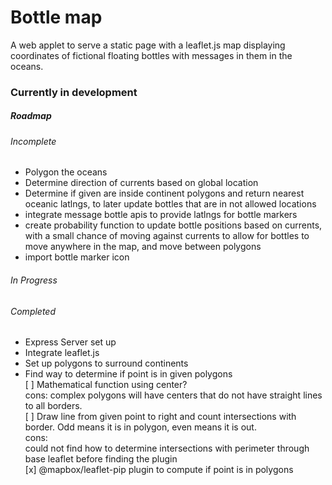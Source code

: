 # Bottle map

A web applet to serve a static page with a leaflet.js map displaying coordinates of fictional floating bottles with messages in them in the oceans.

### Currently in development

##### Roadmap

###### Incomplete
  - Polygon the oceans
  - Determine direction of currents based on global location
  - Determine if given are inside continent polygons and return nearest oceanic latlngs, to later update bottles that are in not allowed locations
  - integrate message bottle apis to provide latlngs for bottle markers
  - create probability function to update bottle positions based on currents, with a small chance of moving against currents to allow for bottles to move anywhere in the map, and move between polygons
  - import bottle marker icon

###### In Progress


###### Completed
  - Express Server set up
  - Integrate leaflet.js
  - Set up polygons to surround continents
  - Find way to determine if point is in given polygons    
   [ ] Mathematical function using center?    
   cons: complex polygons will have centers that do not have straight lines to all borders.    
   [ ] Draw line from given point to right and count intersections with border. Odd means it is in polygon, even means it is out.    
   cons:    
   could not find how to determine intersections with perimeter through base leaflet before finding the plugin    
   [x] @mapbox/leaflet-pip plugin to compute if point is in polygons    
